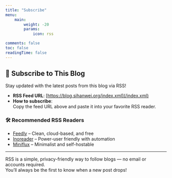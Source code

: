 ```yaml
---
title: "Subscribe"
menu:
    main: 
        weight: -20
        params:
            icon: rss

comments: false
toc: false
readingTime: false
---
```


## 📡 Subscribe to This Blog

Stay updated with the latest posts from this blog via RSS!

- **RSS Feed URL**: [https://blog.sihanwei.org/index.xml](/index.xml)
- **How to subscribe**:  
  Copy the feed URL above and paste it into your favorite RSS reader.

### 🛠️ Recommended RSS Readers

- [Feedly](https://feedly.com/) – Clean, cloud-based, and free
- [Inoreader](https://inoreader.com/) – Power-user friendly with automation
- [Miniflux](https://miniflux.app/) – Minimalist and self-hostable

---

RSS is a simple, privacy-friendly way to follow blogs — no email or accounts required.  
You’ll always be the first to know when a new post drops!

